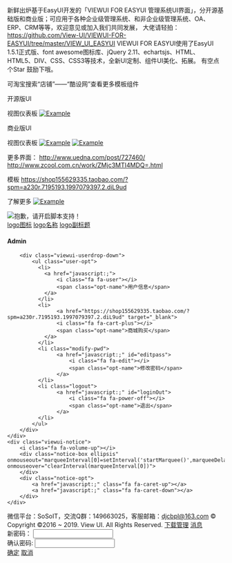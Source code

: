 新鲜出炉基于EasyUI开发的「VIEWUI FOR EASYUI 管理系统UI界面」，分开源基础版和商业版；可应用于各种企业级管理系统、和非企业级管理系统、OA、ERP、CRM等等，欢迎意见或加入我们共同发展，
大佬请轻拍：https://github.com/View-UI/VIEWUI-FOR-EASYUI/tree/master/VIEW_UI_EASYUI
 VIEWUI FOR EASYUI使用了EasyUI 1.5.1正式版、font awesome图标库、jQuery 2.11、echartsjs、HTML、HTML5、DIV、CSS、CSS3等技术，全新UI定制、组件UI美化、拓展。 有空点个Star 鼓励下哦。
 
可淘宝搜索“店铺”——“酷设网”查看更多模板组件


开源版UI

视图仪表板
[![Example](https://github.com/View-UI/VIEWUI-FOR-EASYUI/blob/master/VIEW_UI_EASYUI/VIEW_UI_EASYUI.png)](https://github.com/View-UI/VIEWUI-FOR-EASYUI/blob/master/VIEW_UI_EASYUI/VIEW_UI_EASYUI.png)

商业版UI

视图仪表板
[![Example](https://github.com/View-UI/VIEWUI-FOR-EASYUI/blob/master/VIEW_UI_EASYUI/VIEW_UI_EASYUI2.png)](https://github.com/View-UI/VIEWUI-FOR-EASYUI/blob/master/VIEW_UI_EASYUI/VIEW_UI_EASYUI2.png)
[![Example](https://github.com/View-UI/VIEWUI-FOR-EASYUI/blob/master/VIEW_UI_EASYUI/VIEW_UI_EASYUI1.png)](https://github.com/View-UI/VIEWUI-FOR-EASYUI/blob/master/VIEW_UI_EASYUI/VIEW_UI_EASYUI1.png)

更多界面：
http://www.uedna.com/post/727460/
http://www.zcool.com.cn/work/ZMjc3MTI4MDQ=.html

模板
https://shop155629335.taobao.com/?spm=a230r.7195193.1997079397.2.diL9ud

了解更多
[![Example](https://github.com/View-UI/VIEWUI-FOR-EASYUI/blob/master/VIEW_UI_EASYUI/assets/default/images/hc-code.jpg)](https://github.com/View-UI/VIEWUI-FOR-EASYUI/blob/master/VIEW_UI_EASYUI/assets/default/images/hc-code.jpg)


<!DOCTYPE html>
<html lang="en">
<head id="Head1">
<meta charset="utf-8">
<meta content="width=device-width, initial-scale=1.0" name="viewport" />
<meta http-equiv="x-ua-compatible" content="ie=edge">

<title>VIEW_UI_EASYUI</title>
<meta name="KEYWords" contect="VIEWUI,VIEW_UI_EASYUI,EasyUI,后台管理系统,酷设网">
<meta name="description" contect="viewUI基于EasyUI定制的主题皮肤">
<meta name="author" contect="djcbpl@163.com">
<meta property="og:title" content="EasyUI">
<meta property="og:description" content="HTML, CSS, JS">

<!-- Meta -->

<link rel="Bookmark" href="assets/default/images/logoIco.ico" />
<link rel="Shortcut Icon" href="assets/default/images/logoIco.ico" />
<link href="assets/css/reset.css" rel="stylesheet" type="text/css" />
<link href="assets/js/themes/default/easyui.css" rel="stylesheet" type="text/css" />
<link href="assets/css/font-awesome.min.css" rel="stylesheet" type="text/css" />
<link href="assets/css/layout.css" rel="stylesheet" type="text/css" />


</head>
<body class="easyui-layout vui-easyui" scroll="no">
<noscript>
    <div class="bowerPrompt" class="bowerPrompt">
        <img src="assets/images/noscript.gif" alt='抱歉，请开启脚本支持！' />
    </div>
</noscript>
<!-- 头部 -->
<div data-options="region:'north',split:false,border:false,border:false" class="viewui-navheader">
	<!-- header start -->
	<div class="sys-logo">
		<a href="javascript:;" class="logoicon">logo图标</a>
		<a href="javascript:;" class="logo_title">logo名称</a>
		<a class="line"></a>
		<a href="javascript:;" class="e">logo副标题</a>
	</div>
	<!-- 菜单横栏 -->
	<ul class="viewui-navmenu"></ul>
	<div class="viewui-user">
        <div class="user-photo">
            <i class="fa fa-user-circle-o"></i>
        </div>
        <h4 class="user-name ellipsis">Admin</h4>
        <i class="fa fa-angle-down xiala"></i>

        <div class="viewui-userdrop-down">
            <ul class="user-opt">
              <li>
                <a href="javascript:;">
                    <i class="fa fa-user"></i>
                    <span class="opt-name">用户信息</span>
                </a>
              </li>
              <li>
                	<a href="https://shop155629335.taobao.com/?spm=a230r.7195193.1997079397.2.diL9ud" target="_blank">
                    <i class="fa fa-cart-plus"></i>
                    <span class="opt-name">商城购买</span>
                </a>
              </li>
              <li class="modify-pwd">
                    <a href="javascript:;" id="editpass">
                        <i class="fa fa-edit"></i>
                        <span class="opt-name">修改密码</span>
                    </a>
              </li>
              <li class="logout">
                    <a href="javascript:;" id="loginOut">
                        <i class="fa fa-power-off"></i>
                        <span class="opt-name">退出</span>
                    </a>
              </li>
            </ul>
        </div>
    </div>
    <div class="viewui-notice">
		<i class="fa fa-volume-up"></i>
		<div class="notice-box ellipsis" onmouseout="marqueeInterval[0]=setInterval('startMarquee()',marqueeDelay)" onmouseover="clearInterval(marqueeInterval[0])">
		</div>
		<div class="notice-opt">
			<a href="javascript:;" class="fa fa-caret-up"></a>
			<a href="javascript:;" class="fa fa-caret-down"></a>
		</div>
    </div>
</div>
<!-- // 头部 -->

<!-- 版权 -->
<div data-options="region:'south',split:false,border:false" class="copyright">
    <div class="footer">
        <span class="pull-left"> 微信平台：SoSoIT，交流Q群：149663025，客服邮箱：<a href="mailto:djcbpl@163.com?subject=咨询：body=源地址：">djcbpl@163.com</a>  &copy; Copyright ©2016 ~ <font id="timeYear">2019</font>. View UI. All Rights Reserved.</span>
        <span class="pull-right">
            <a href="javascript:;"><i class="fa fa-download"></i> 下载管理</a>
            <a href="javascript:;"><i class="fa fa-volume-up"></i> 消息</a>
        </span>
    </div>
</div>
<!-- // 版权 -->
<!-- 左侧菜单 -->
<div data-options="region:'west',hide:true,split:false,border:false" title="导航菜单" class="LeftMenu" id="west">
    <div id="nav" class="easyui-accordion" data-options="fit:true,border:false"></div>
</div>
<!-- // 左侧菜单 -->

<!-- home -->
<div data-options="region:'center'" id="mainPanle" class="home-panel">
	<div id="layout_center_plan" class="easyui-panel"  data-options="fit:true,style:'{overflow:hidden}',closed:false,closable:true,
	tools:[{
				iconCls:'refresh-panel fa fa-refresh ',
				handler:function(){firstrefresh()}
			}]"
	 style="overflow:hidden">
	</div>

</div>
<!-- // home -->

<!--修改密码窗口-->
<div data-options="collapsible:false,minimizable:false,maximizable:false" id="updatePwd" class="easyui-window updatePwd" title="修改密码">
    <div class="row"> 
      <label for="txtNewPass">新密码：</label>   
      <input class="easyui-validatebox txt01" id="txtNewPass" type="Password" name="name" />   
    </div>   
    <div class="row">   
      <label for="txtRePass">确认密码:</label>   
      <input class="easyui-validatebox txt01" id="txtRePass" type="Password" name="Password" />
    </div>
    <div data-options="region:'south',border:false" class="pwdbtn">
        <a id="btnEp" class="easyui-linkbutton " href="javascript:;" >确定</a> 
        <a id="btnCancel" class="easyui-linkbutton btnDefault" href="javascript:;">取消</a>
    </div>
</div>


<script src="assets/js/jquery2.1.1.js" type="text/javascript"></script>
<script src="assets/js/jquery.easyui.min.js" type="text/javascript"></script>
<script src='assets/js/index2.js' type="text/javascript"></script>
<script src='assets/js/system.menu2.js' type="text/javascript"></script>
<script type="text/javascript">


//绑定 div 的鼠标事件
$('.navmenu-item a').click(function(){
  $('.navmenu-item a').removeClass("active");//清空已经选择的元素
  $(this).addClass("active");
});
    var marqueeContent= [];   //滚动主题
            
    marqueeContent[0]='<a href="javascript:;" class="notice-item ellipsis" target="_blank">新版系统界面正式上线</a>';
    marqueeContent[1]='<a href="javascript:;" class="notice-item ellipsis" target="_blank">欢迎访问淘宝商城酷设设计</a>';
    marqueeContent[2]='<a href="javascript:;" class="notice-item ellipsis" target="_blank">新版上线优惠多多</a>';
    marqueeContent[3]='<a href="javascript:;" class="notice-item ellipsis" target="_blank">主题定制开发咨询</a>';
    marqueeContent[4]='<a href="javascript:;" class="notice-item ellipsis" target="_blank">商城购买该主题呢!</a>';

    var marqueeInterval=[];  //定义一些常用而且要经常用到的变量
    var marqueeId=0;
    var marqueeDelay=4000;
    var marqueeHeight=20;
    function initMarquee() {
     var str=marqueeContent[0];
     $('.notice-box').html('<div>'+str+'</div>');
     marqueeBox = $('.notice-box')[0];
     marqueeId++;
     marqueeInterval[0]=setInterval(startMarquee,marqueeDelay);
     }
    function startMarquee() {
     var str=marqueeContent[marqueeId];
      marqueeId++;
     if(marqueeId>=marqueeContent.length) marqueeId=0;
     if(marqueeBox.childNodes.length==1) {
      var nextLine=document.createElement('DIV');
      nextLine.innerHTML=str;
      marqueeBox.appendChild(nextLine);
      }
     else {
      marqueeBox.childNodes[0].innerHTML=str;
      marqueeBox.appendChild(marqueeBox.childNodes[0]);
      marqueeBox.scrollTop=0;
      }
     clearInterval(marqueeInterval[1]);
     marqueeInterval[1]=setInterval(scrollMarquee,10);
     }
    function scrollMarquee() {
     marqueeBox.scrollTop++;
     if(marqueeBox.scrollTop%marqueeHeight==marqueeHeight){
      clearInterval(marqueeInterval[1]);
      }
     }
    initMarquee();

</script>
</body>
</html>


<script type="text/javascript">
var _menus_oneLeve=[{"menuid":"0","menuname":"首页","icon":"fa-home"},{"menuid":"1","menuname":"成功案例","icon":"fa-trophy"},{"menuid":"2","menuname":"特效组件","icon":"fa-inbox"},{"menuid":"3","menuname":"文档帮助","icon":"fa-suitcase"},{"menuid":"4","menuname":"系统管理","icon":"fa-dropbox"}];
var _menus=[
    {"menuid":"00","icon":"fa-trophy","menuname":"成功案例管理",parentMenu:'0',
        "menus":[{"menuid":"000","menuname":"视图","icon":"fa-dashboard","url":"kanban.html"},
                {"menuid":"001","menuname":"仪表盘","icon":"fa-delicious","url":"dashboard.html"}
            ]},{
     "menuid":"01","icon":"fa-television","menuname":"表单成功案例",parentMenu:'0',
        "menus":[{"menuid":"010","menuname":"代办事项","icon":"fa-tty","url":"https://item.taobao.com/item.htm?id=545823027227"},
                {"menuid":"011","menuname":"公告通知","icon":"fa-volume-up","url":""}
            ]
    },
	{"menuid":"11","icon":"fa-trophy","menuname":"成功案例管理",parentMenu:'1',
		"menus":[{"menuid":"110","menuname":"弹窗表单一","icon":"fa-window-restore","url":"demo/form-success-popup1.html"},
                {"menuid":"111","menuname":"弹窗表单二","icon":"fa-window-restore","url":"demo/form-success-popup2.html"},
                {"menuid":"112","menuname":"创新表单一","icon":"fa-window-maximize","url":"demo/form-success1.html"},
                {"menuid":"113","menuname":"创新表单二","icon":"fa-window-maximize","url":"demo/form-success2.html"},
                {"menuid":"114","menuname":"一列表单","icon":"fa-align-center","url":"demo/form1.html"},
                {"menuid":"115","menuname":"一列面板表单","icon":"fa-align-center","url":"demo/form2.html"},
                {"menuid":"116","menuname":"两列表单","icon":"fa-columns","url":"demo/form2-column.html"},
                {"menuid":"117","menuname":"两列面板表单","icon":"fa-columns","url":"demo/form2-column2.html"},
			]},{
     "menuid":"12","icon":"fa-television","menuname":"表单成功案例",parentMenu:'1',
        "menus":[{"menuid":"120","menuname":"网站作品案例","icon":"fa-globe","url":"https://item.taobao.com/item.htm?id=545823027227"},
                {"menuid":"121","menuname":"设计作品","icon":"fa-laptop","url":"http://www.uimaker.com/member/index.php?uid=poya"},
                {"menuid":"122","menuname":"成功作品","icon":"fa-laptop","url":"http://www.uedna.com/user/33963/"},
                {"menuid":"122","menuname":"金典案例","icon":"fa-laptop","url":"http://www.zcool.com.cn/u/16062070"}
            ]
    },
	{"menuid":"21","icon":"fa-plug","menuname":"系统插件管理",parentMenu:'2',
		"menus":[
            {"menuid":"210","menuname":"下拉按钮","icon":"fa-toggle-down","url":"demo/msgTip.html"},
            {"menuid":"211","menuname":"提示条","icon":"fa-puzzle-piece","url":"demo/msgTip.html"},
            {"menuid":"212","menuname":"模态框","icon":"fa-desktop","url":"demo/msgTip.html"},
            {"menuid":"213","menuname":"弹出框","icon":"fa-window-restore","url":"demo/msgTip.html"},
            {"menuid":"214","menuname":"日历","icon":"fa-calendar","url":"demo/msgTip.html"},
            {"menuid":"215","menuname":"下拉框","icon":"fa-chevron-circle-down","url":"demo/msgTip.html"},
            {"menuid":"216","menuname":"选项卡","icon":"fa-laptop","url":"demo/msgTip.html"},
            {"menuid":"217","menuname":"按钮","icon":"fa-square","url":"demo/msgTip.html"},
            {"menuid":"218","menuname":"表格","icon":"fa-th","url":"demo/msgTip.html"},
            {"menuid":"219","menuname":"EasyUI表格","icon":"fa-th","url":"demo/msgTip.html"}
		]
	},
	{"menuid":"22","icon":"fa-cubes","menuname":"系统组件管理",parentMenu:'2',
		"menus":[{"menuid":"220","menuname":"SVG图标库","icon":"fa-dot-circle-o","url":"demo/inonSvg.html"},
			{"menuid":"221","menuname":"输入框类","icon":"fa-sticky-note","url":"demo/msgTip.html"},
            {"menuid":"222","menuname":"手风琴","icon":"fa-window-minimize","url":"demo/msgTip.html"},
            {"menuid":"223","menuname":"分页","icon":"fa-sort-numeric-asc","url":"demo/msgTip.html"},
            {"menuid":"224","menuname":"标签","icon":"fa-bookmark","url":"demo/msgTip.html"},
            {"menuid":"225","menuname":"缩略图","icon":"fa-image","url":"demo/msgTip.html"},
            {"menuid":"226","menuname":"警告框","icon":"fa-warning","url":"demo/msgTip.html"},
            {"menuid":"227","menuname":"进度条","icon":"fa-sliders","url":"demo/msgTip.html"},
            {"menuid":"228","menuname":"列表组","icon":"fa-navicon","url":"demo/msgTip.html"},
            {"menuid":"229","menuname":"面版","icon":"fa-th-large","url":"demo/msgTip.html"},
            {"menuid":"2201","menuname":"树","icon":"fa-sitemap","url":"comp/msgTip.html"}
		]
	},
    {"menuid":"31","icon":"fa-suitcase","menuname":"文档管理",parentMenu:'3',
    	"menus":[{"menuid":"311","menuname":"全部文档","icon":"fa-inbox","url":"demo/msgTip.html"},
    			{"menuid":"312","menuname":"我的分享","icon":"fa-share-alt-square","url":"demo/msgTip.html"}
    		]
    	},
	{"menuid":"41","icon":"fa-dashboard","menuname":"系统仪表板",parentMenu:'4',
		"menus":[
			{"menuid":"411","menuname":"系统管理","icon":"fa-id-card","url":"demo/resource.html"},
			{"menuid":"412","menuname":"表单示例","icon":"fa-users","url":"demo/msgTip.html"},
			{"menuid":"413","menuname":"角色管理","icon":"fa-address-card","url":"demo/msgTip.html"},
			{"menuid":"414","menuname":"权限设置","icon":"fa-user-plus","url":"demo/msgTip.html"},
			{"menuid":"415","menuname":"升级日志","icon":"fa-list","url":"https://blog.csdn.net/DJCBPL/article/details/80281869"}
		]
	}
		
];

    //设置登录窗口
    function openPwd() {$('#updatePwd').window({title: '修改密码', width: 300, modal: true, shadow: true, closed: true, height: 160, resizable:false }); }
    //关闭登录窗口
    function closePwd() {$('#updatePwd').window('close');}

    //修改密码
    function serverLogin() {
        var $newpass = $('#txtNewPass');
        var $rePass = $('#txtRePass');

        if ($newpass.val() == '') {
            msgShow('系统提示', '请输入密码！', 'admin');
            return false;
        }
        if ($rePass.val() == '') {
            msgShow('系统提示', '请在一次输入密码！', 'admin');
            return false;
        }

        if ($newpass.val() != $rePass.val()) {
            msgShow('系统提示', '两次密码不一至！请重新输入', 'admin');
            return false;
        }

        $.post('/ajax=' + $newpass.val(), function(msg) {
            msgShow('系统提示', '恭喜，密码修改成功！<br>您的新密码为：' + msg, 'info');
            $newpass.val('');
            $rePass.val('');
            close();
        })
        
    }

    $(function() {
        openPwd();

        $('#editpass').click(function(){$('#updatePwd').window('open');});

        $('#btnEp').click(function(){serverLogin();});

		$('#btnCancel').click(function(){closePwd();});

        $('#loginOut').click(function() {
            $.messager.confirm('系统提示', '您确定要退出本次登录吗?', function(r) {

                if (r) {
                    location.href = 'login.html';
                }
            });
        })
    });

$(function(){var mydate = new Date(); var tm=mydate.getFullYear(); $("#timeYear").text(tm); });
</script>
